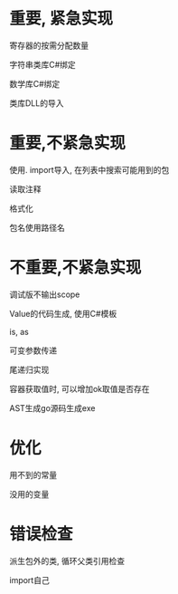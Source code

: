 # 重要, 紧急实现

寄存器的按需分配数量

字符串类库C#绑定

数学库C#绑定

类库DLL的导入

# 重要,不紧急实现

使用. import导入, 在列表中搜索可能用到的包

读取注释

格式化

包名使用路径名

# 不重要,不紧急实现

调试版不输出scope

Value的代码生成, 使用C#模板

is, as

可变参数传递

尾递归实现

容器获取值时, 可以增加ok取值是否存在

AST生成go源码生成exe

# 优化
用不到的常量

没用的变量

# 错误检查

派生包外的类, 循环父类引用检查

import自己
